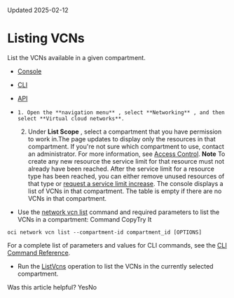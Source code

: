 Updated 2025-02-12
# Listing VCNs
List the VCNs available in a given compartment.
  * [Console](https://docs.oracle.com/en-us/iaas/Content/Network/Tasks/list-vcn.htm)
  * [CLI](https://docs.oracle.com/en-us/iaas/Content/Network/Tasks/list-vcn.htm)
  * [API](https://docs.oracle.com/en-us/iaas/Content/Network/Tasks/list-vcn.htm)


  *     1. Open the **navigation menu** , select **Networking** , and then select **Virtual cloud networks**.
    2. Under **List Scope** , select a compartment that you have permission to work in.The page updates to display only the resources in that compartment. If you're not sure which compartment to use, contact an administrator. For more information, see [Access Control](https://docs.oracle.com/en-us/iaas/Content/Network/Concepts/accesscontrol.htm#Access_Control).
**Note** To create any new resource the service limit for that resource must not already have been reached. After the service limit for a resource type has been reached, you can either remove unused resources of that type or [request a service limit increase](https://docs.oracle.com/iaas/Content/General/Concepts/servicelimits.htm#Requesti).
The console displays a list of VCNs in that compartment. The table is empty if there are no VCNs in that compartment. 
  * Use the [network vcn list](https://docs.oracle.com/iaas/tools/oci-cli/latest/oci_cli_docs/cmdref/network/vcn/list.html) command and required parameters to list the VCNs in a compartment:
Command
CopyTry It
```
oci network vcn list --compartment-id compartment_id [OPTIONS]
```

For a complete list of parameters and values for CLI commands, see the [CLI Command Reference](https://docs.oracle.com/iaas/tools/oci-cli/latest).
  * Run the [ListVcns](https://docs.oracle.com/iaas/api/#/en/iaas/latest/Vcn/ListVcns) operation to list the VCNs in the currently selected compartment.


Was this article helpful?
YesNo

